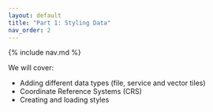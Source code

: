 ```yaml
---
layout: default
title: "Part 1: Styling Data"
nav_order: 2
---
```


{% include nav.md %}

We will cover:
- Adding different data types (file, service and vector tiles) 
- Coordinate Reference Systems (CRS)
- Creating and loading styles
